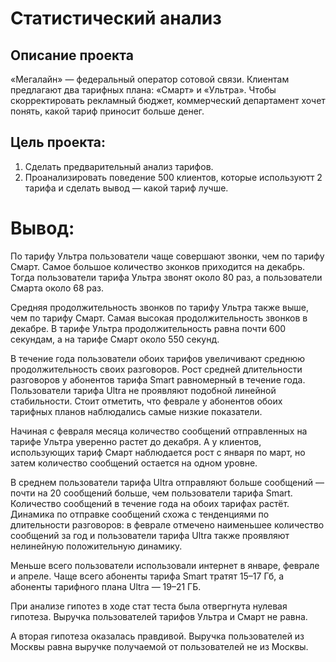 # Статистический анализ

## Описание проекта
«Мегалайн» — федеральный оператор сотовой связи. Клиентам предлагают два тарифных плана: «Смарт» и «Ультра». Чтобы скорректировать рекламный бюджет, коммерческий департамент хочет понять, какой тариф приносит больше денег.

## Цель проекта:
1. Сделать предварительный анализ тарифов.
2. Проанализировать поведение 500 клиентов, которые используютт 2 тарифа и сделать вывод — какой тариф лучше.

# Вывод:

По тарифу Ультра пользователи чаще совершают звонки, чем по тарифу Смарт. Самое большое количество зконков приходится на декабрь. Тогда пользователи тарифа Ультра звонят около 80 раз, а пользователи Смарта около 68 раз.

Средняя продолжительность звонков по тарифу Ультра также выше, чем по тарифу Смарт. Самая высокая продолжительность звонков в декабре. В тарифе Ультра продолжительность равна почти 600 секундам, а на тарифе Смарт около 550 секунд.

 В течение года пользователи обоих тарифов увеличивают среднюю продолжительность своих разговоров. Рост средней длительности разговоров у абонентов тарифа Smart равномерный в течение года. Пользователи тарифа Ultra не проявляют подобной линейной стабильности. Стоит отметить, что феврале у абонентов обоих тарифных планов наблюдались самые низкие показатели.
 
 Начиная с февраля месяца количество сообщений отправленных на тарифе Ультра уверенно растет до декабря. А у клиентов, использующих тариф Смарт наблюдается рост с января по март, но затем количество сообщений остается на одном уровне.
 
 В среднем пользователи тарифа Ultra отправляют больше сообщений — почти на 20 сообщений больше, чем пользователи тарифа Smart. Количество сообщений в течение года на обоих тарифах растёт. Динамика по отправке сообщений схожа с тенденциями по длительности разговоров: в феврале отмечено наименьшее количество сообщений за год и пользователи тарифа Ultra также проявляют нелинейную положительную динамику.
 
 Меньше всего пользователи использовали интернет в январе, феврале и апреле. Чаще всего абоненты тарифа Smart тратят 15–17 Гб, а абоненты тарифного плана Ultra — 19–21 ГБ.
 
 При анализе гипотез в ходе стат теста была отвергнута нулевая гипотеза. Выручка пользователей тарифов Ультра и Смарт не равна.
 
 А вторая гипотеза оказалась правдивой. Выручка пользователей из Москвы равна выручке получаемой от пользователей не из Москвы.



